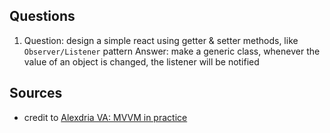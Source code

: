 ## Questions

1) Question: design a simple react using getter & setter methods, like `Observer/Listener` pattern
Answer: make a generic class, whenever the value of an object is changed, the listener will be notified

## Sources
- credit to [Alexdria VA: MVVM in practice](https://www.youtube.com/watch?v=sWx8TtRBOfk&ab_channel=raywenderlich.com)
